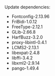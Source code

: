 Update dependencies:
- Fontconfig-2.13.96
- FriBidi-1.0.12
- FreeType-2.12.1
- GLib-2.66.8
- HarfBuzz-3.2.0
- proxy-libintl-0.4.1
- LCMS2-2.13.1
- libexpat-2.4.8
- libffi-3.4.2
- libxml2-2.9.14
- pango-1.49.4
